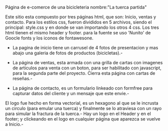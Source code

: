 Página de e-comerce de una bicicleteria 
nombre:"La tuerca partida"

Este sitio esta compuesto por tres páginas html, que son: Inicio, ventas y contacto.
Para los estilos css, fueron divididos en 5 archivos, siendo el principal: style.css
y en donde se van importando los otros 4 css.
Los tres html tienen el mismo header y footer.
para la fuente se uso 'Nunito' de Goocle fonts y los iconos de fontawesone.

- La pagina de inicio tiene un carrusel de 4 fotos de presentacion y mas abajo
una galeria de fotos de productos (bicicletas).-

- La página de ventas, esta armada con una grilla de cartas con imagenes de articulos
para venta con un boton, para ser habilitado con javascript, para la segunda parte del
proyecto. Cierra esta página con cartas de reseñas.-

- La página de contacto, es un formulario linkeado con formfree para capturar
datos del cliente y un mensaje que este envie.- 

El logo fue hecho en forma vectorial, es un hexagono al que se le incrusta un circulo
(para emular una tuerca) y finalmente se lo atraviesa con un rayo para simular la
fractura de la tuerca.- Hay un logo en el Header y en el footer; y clickeando en el
logo en cualquier página que aparezca se vuelve a Inicio.-

